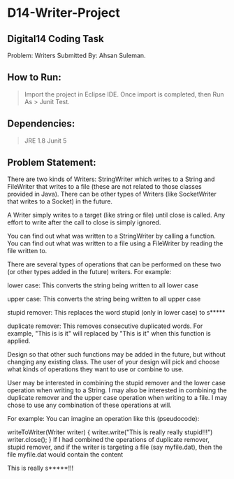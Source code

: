 # D14-Writer-Project

Digital14 Coding Task
---------------------
Problem: Writers
Submitted By: Ahsan Suleman.


How to Run:
------------

>Import the project in Eclipse IDE.
>Once import is completed, then Run As > Junit Test.


Dependencies:
--------------
>JRE 1.8
>Junit 5


Problem Statement: 
------------------

There are two kinds of Writers: StringWriter which writes to a String and FileWriter that writes to a file (these are not related to those classes provided in Java). There can be other types of Writers (like SocketWriter that writes to a Socket) in the future.

A Writer simply writes to a target (like string or file) until close is called. Any effort to write after the call to close is simply ignored.

You can find out what was written to a StringWriter by calling a function. You can find out what was written to a file using a FileWriter by reading the file written to.

There are several types of operations that can be performed on these two (or other types added in the future) writers. For example:

lower case: This converts the string being written to all lower case

upper case: This converts the string being written to all upper case

stupid remover: This replaces the word stupid (only in lower case) to s*****

duplicate remover: This removes consecutive duplicated words. For example,
"This is is it" will replaced by "This is it" when this function is applied.

Design so that other such functions may be added in the future, but without changing any existing class.
The user of your design will pick and choose what kinds of operations they want to use or combine to use. 

User may be interested in combining the stupid remover and the lower case operation when writing to a String. I may also be interested in combining the duplicate remover and the upper case operation when writing to a file. I may chose to use any combination of these operations at will.

For example:
You can imagine an operation like this (pseudocode):

writeToWriter(Writer writer) {
writer.write("This is really really stupid!!!")
writer.close();
}
If I had combined the operations of duplicate remover, stupid remover,
and if the writer is targeting a file (say myfile.dat), then the file
myfile.dat would contain the content

This is really s*****!!!
